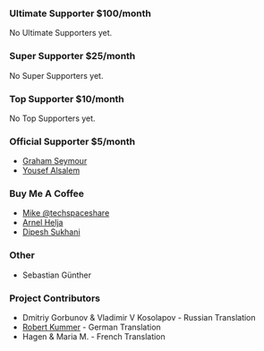 ### Ultimate Supporter <span>$100/month</span>
No Ultimate Supporters yet.

### Super Supporter <span>$25/month</span>
No Super Supporters yet.

### Top Supporter <span>$10/month</span>
No Top Supporters yet.

### Official Supporter <span>$5/month</span>
* [Graham Seymour](https://www.patreon.com/user/creators?u=3762497)
* [Yousef Alsalem](https://www.patreon.com/user/creators?u=33694431)

### Buy Me A Coffee
* [Mike @techspaceshare](https://twitter.com/techspaceshare)
* [Arnel Helja](https://github.com/ahelja)
* [Dipesh Sukhani](https://github.com/amateur-dev)

### Other
* Sebastian Günther

### Project Contributors
* Dmitriy Gorbunov & Vladimir V Kosolapov - Russian Translation
* [Robert Kummer](https://github.com/rokde) - German Translation
* Hagen & Maria M. - French Translation
